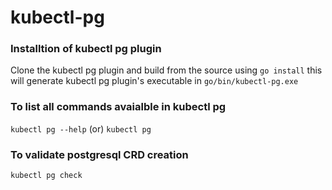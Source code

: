 # kubectl-pg

### Installtion of kubectl pg plugin

Clone the kubectl pg plugin and build from the source using ```go install``` this will generate kubectl pg plugin's executable in ```go/bin/kubectl-pg.exe```

### To list all commands avaialble in kubectl pg

```kubectl pg --help``` (or) ```kubectl pg```

### To validate postgresql CRD creation

```kubectl pg check```
